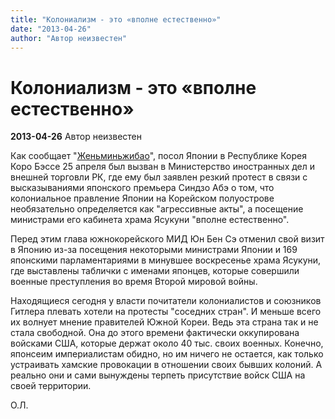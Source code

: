 ```yaml
---
title: "Колониализм - это «вполне естественно»"
date: "2013-04-26"
author: "Автор неизвестен"
---
```


# Колониализм - это «вполне естественно»

**2013-04-26** Автор неизвестен

Как сообщает "[Женьминьжибао](http://russian.people.com.cn/31520/8223093.html)", посол Японии в Республике Корея Коро Бэссе 25 апреля был вызван в Министерство иностранных дел и внешней торговли РК, где ему был заявлен резкий протест в связи с высказываниями японского премьера Синдзо Абэ о том, что колониальное правление Японии на Корейском полуострове необязательно определяется как "агрессивные акты", а посещение министрами его кабинета храма Ясукуни "вполне естественно".

Перед этим глава южнокорейского МИД Юн Бен Сэ отменил свой визит в Японию из-за посещения некоторыми министрами Японии и 169 японскими парламентариями в минувшее воскресенье храма Ясукуни, где выставлены таблички с именами японцев, которые совершили военные преступления во время Второй мировой войны.

Находящиеся сегодня у власти почитатели колониалистов и союзников Гитлера плевать хотели на протесты "соседних стран". И меньше всего их волнует мнение правителей Южной Кореи. Ведь эта страна так и не стала свободной. Она до этого времени фактически оккупирована войсками США, которые держат около 40 тыс. своих военных. Конечно, японсеим империалистам обидно, но им ничего не остается, как только устраивать хамские провокации в отношении своих бывших колоний. А реально они и сами вынуждены терпеть присутствие войск США на своей территории.

О.Л.